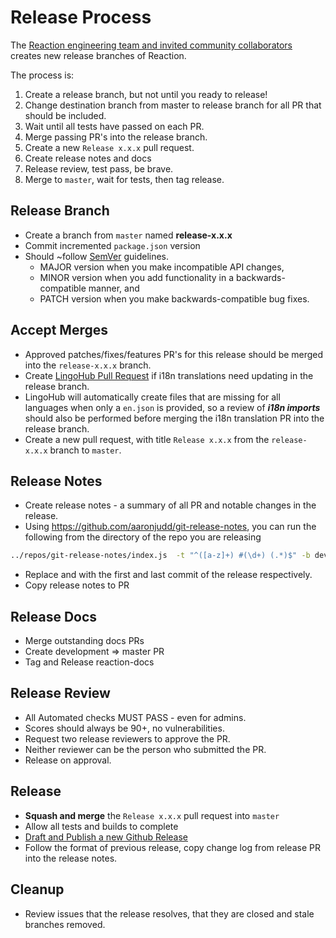 # Release Process

The [Reaction engineering team and invited community collaborators](https://github.com/orgs/reactioncommerce/people) creates new release branches of Reaction.

The process is:
1.  Create a release branch, but not until you ready to release!
1.  Change destination branch from master to release branch for all PR that should be included.
1.  Wait until all tests have passed on each PR.
1.  Merge passing PR's into the release branch.
1.  Create a new `Release x.x.x` pull request.
1.  Create release notes and docs
1.  Release review, test pass, be brave.
1.  Merge to `master`, wait for tests, then tag release.

## Release Branch

-   Create a branch from `master` named **release-x.x.x**
-   Commit incremented `package.json` version
-   Should ~follow [SemVer](http://semver.org/) guidelines.
    -   MAJOR version when you make incompatible API changes,
    -   MINOR version when you add functionality in a backwards-compatible manner, and
    -   PATCH version when you make backwards-compatible bug fixes.

## Accept Merges

-   Approved patches/fixes/features PR's for this release should be merged into the `release-x.x.x` branch.
-   Create [LingoHub Pull Request](https://translate.lingohub.com/reaction-commerce/dashboard) if  i18n translations need updating in the release branch.
-   LingoHub will automatically create files that are missing for all languages when only a `en.json` is provided, so a review of **_i18n imports_** should also be performed before merging the i18n translation PR into the release branch.
-   Create a new pull request, with title `Release x.x.x` from the `release-x.x.x` branch to `master`.

## Release Notes

-   Create release notes - a summary of all PR and notable changes in the release.
-   Using <https://github.com/aaronjudd/git-release-notes>, you can run the following from the directory of the repo you are releasing

```sh
../repos/git-release-notes/index.js  -t "^([a-z]+) #(\d+) (.*)$" -b development <firstCommitHash>..<lastCommitHash> templates/reaction.ejs > History.md
```

-   Replace <firstCommitHash> and <lastCommitHash> with the first and last commit of the release respectively.
-   Copy release notes to PR

## Release Docs

-   Merge outstanding docs PRs
-   Create development => master PR
-   Tag and Release reaction-docs

## Release Review

-   All Automated checks MUST PASS - even for admins.
-   Scores should always be 90+, no vulnerabilities.
-   Request two release reviewers to approve the PR.
-   Neither reviewer can be the person who submitted the PR.
-   Release on approval.

## Release

-   **Squash and merge** the `Release x.x.x` pull request into `master`
-   Allow all tests and builds to complete
-   [Draft and Publish a new Github Release](https://github.com/reactioncommerce/reaction/releases)
-   Follow the format of previous release, copy change log from release PR into the release notes.

## Cleanup

-   Review issues that the release resolves, that they are closed and stale branches removed.
